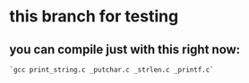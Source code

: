 # this branch for testing

## you can compile just with this right now:
	`gcc print_string.c _putchar.c _strlen.c _printf.c`

